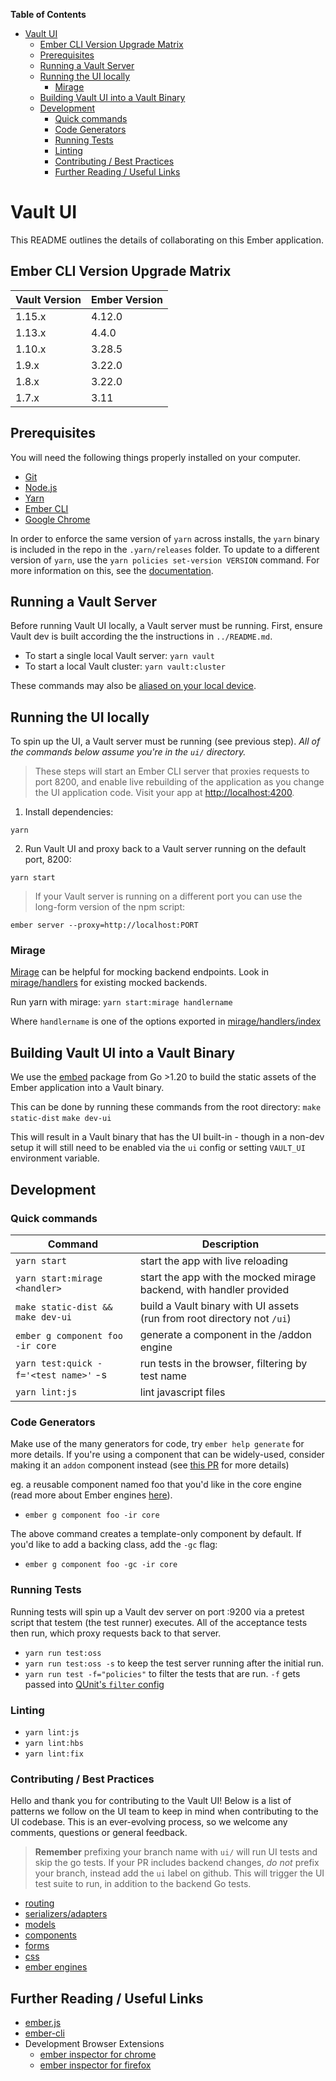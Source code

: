 **Table of Contents**

<!-- START doctoc generated TOC please keep comment here to allow auto update -->
<!-- DON'T EDIT THIS SECTION, INSTEAD RE-RUN doctoc TO UPDATE -->

- [Vault UI](#vault-ui)
  - [Ember CLI Version Upgrade Matrix](#ember-cli-version-upgrade-matrix)
  - [Prerequisites](#prerequisites)
  - [Running a Vault Server](#running-a-vault-server)
  - [Running the UI locally](#running-the-ui-locally)
    - [Mirage](#mirage)
  - [Building Vault UI into a Vault Binary](#building-vault-ui-into-a-vault-binary)
  - [Development](#development)
    - [Quick commands](#quick-commands)
    - [Code Generators](#code-generators)
    - [Running Tests](#running-tests)
    - [Linting](#linting)
    - [Contributing / Best Practices](#contributing--best-practices)
    - [Further Reading / Useful Links](#further-reading--useful-links)

<!-- END doctoc generated TOC please keep comment here to allow auto update -->

# Vault UI

This README outlines the details of collaborating on this Ember application.

## Ember CLI Version Upgrade Matrix

| Vault Version | Ember Version |
| ------------- | ------------- |
| 1.15.x        | 4.12.0        |
| 1.13.x        | 4.4.0         |
| 1.10.x        | 3.28.5        |
| 1.9.x         | 3.22.0        |
| 1.8.x         | 3.22.0        |
| 1.7.x         | 3.11          |

## Prerequisites

You will need the following things properly installed on your computer.

- [Git](https://git-scm.com/)
- [Node.js](https://nodejs.org/)
- [Yarn](https://yarnpkg.com/)
- [Ember CLI](https://cli.emberjs.com/release/)
- [Google Chrome](https://google.com/chrome/)

In order to enforce the same version of `yarn` across installs, the `yarn` binary is included in the repo
in the `.yarn/releases` folder. To update to a different version of `yarn`, use the `yarn policies set-version VERSION` command. For more information on this, see the [documentation](https://yarnpkg.com/en/docs/cli/policies).

## Running a Vault Server

Before running Vault UI locally, a Vault server must be running. First, ensure
Vault dev is built according the the instructions in `../README.md`.

- To start a single local Vault server: `yarn vault`
- To start a local Vault cluster: `yarn vault:cluster`

These commands may also be [aliased on your local device](https://github.com/hashicorp/vault-tools/blob/master/users/noelle/vault_aliases).

## Running the UI locally

To spin up the UI, a Vault server must be running (see previous step).
_All of the commands below assume you're in the `ui/` directory._

> These steps will start an Ember CLI server that proxies requests to port 8200,
> and enable live rebuilding of the application as you change the UI application code.
> Visit your app at [http://localhost:4200](http://localhost:4200).

1. Install dependencies:

`yarn`

2. Run Vault UI and proxy back to a Vault server running on the default port, 8200:

`yarn start`

> If your Vault server is running on a different port you can use the
> long-form version of the npm script:

`ember server --proxy=http://localhost:PORT`

### Mirage

[Mirage](https://miragejs.com/docs/getting-started/introduction/) can be helpful for mocking backend endpoints.
Look in [mirage/handlers](mirage/handlers/) for existing mocked backends.

Run yarn with mirage: `yarn start:mirage handlername`

Where `handlername` is one of the options exported in [mirage/handlers/index](mirage/handlers/index.js)

## Building Vault UI into a Vault Binary

We use the [embed](https://golang.org/pkg/embed/) package from Go >1.20 to build
the static assets of the Ember application into a Vault binary.

This can be done by running these commands from the root directory:
`make static-dist`
`make dev-ui`

This will result in a Vault binary that has the UI built-in - though in
a non-dev setup it will still need to be enabled via the `ui` config or
setting `VAULT_UI` environment variable.

## Development

### Quick commands

| Command                               | Description                                                             |
| ------------------------------------- | ----------------------------------------------------------------------- |
| `yarn start`                          | start the app with live reloading                                       |
| `yarn start:mirage <handler>`         | start the app with the mocked mirage backend, with handler provided     |
| `make static-dist && make dev-ui`     | build a Vault binary with UI assets (run from root directory not `/ui`) |
| `ember g component foo -ir core`      | generate a component in the /addon engine                               |
| `yarn test:quick -f='<test name>'` -s | run tests in the browser, filtering by test name                        |
| `yarn lint:js`                        | lint javascript files                                                   |

### Code Generators

Make use of the many generators for code, try `ember help generate` for more details. If you're using a component that can be widely-used, consider making it an `addon` component instead (see [this PR](https://github.com/hashicorp/vault/pull/6629) for more details)

eg. a reusable component named foo that you'd like in the core engine (read more about Ember engines [here](https://ember-engines.com/docs)).

- `ember g component foo -ir core`

The above command creates a template-only component by default. If you'd like to add a backing class, add the `-gc` flag:

- `ember g component foo -gc -ir core`

### Running Tests

Running tests will spin up a Vault dev server on port :9200 via a
pretest script that testem (the test runner) executes. All of the
acceptance tests then run, which proxy requests back to that server.

- `yarn run test:oss`
- `yarn run test:oss -s` to keep the test server running after the initial run.
- `yarn run test -f="policies"` to filter the tests that are run. `-f` gets passed into
  [QUnit's `filter` config](https://api.qunitjs.com/config/QUnit.config#qunitconfigfilter-string--default-undefined)

### Linting

- `yarn lint:js`
- `yarn lint:hbs`
- `yarn lint:fix`

### Contributing / Best Practices

Hello and thank you for contributing to the Vault UI! Below is a list of patterns we follow on the UI team to keep in mind when contributing to the UI codebase. This is an ever-evolving process, so we welcome any comments, questions or general feedback.

> **Remember** prefixing your branch name with `ui/` will run UI tests and skip the go tests. If your PR includes backend changes, _do not_ prefix your branch, instead add the `ui` label on github. This will trigger the UI test suite to run, in addition to the backend Go tests.

- [routing](docs/routing.md)
- [serializers/adapters](docs/serializers-adapters.md)
- [models](docs/models.md)
- [components](docs/components.md)
- [forms](docs/forms.md)
- [css](docs/css.md)
- [ember engines](docs/engines.md)

## Further Reading / Useful Links

- [ember.js](https://emberjs.com/)
- [ember-cli](https://cli.emberjs.com/release/)
- Development Browser Extensions
  - [ember inspector for chrome](https://chrome.google.com/webstore/detail/ember-inspector/bmdblncegkenkacieihfhpjfppoconhi)
  - [ember inspector for firefox](https://addons.mozilla.org/en-US/firefox/addon/ember-inspector/)
